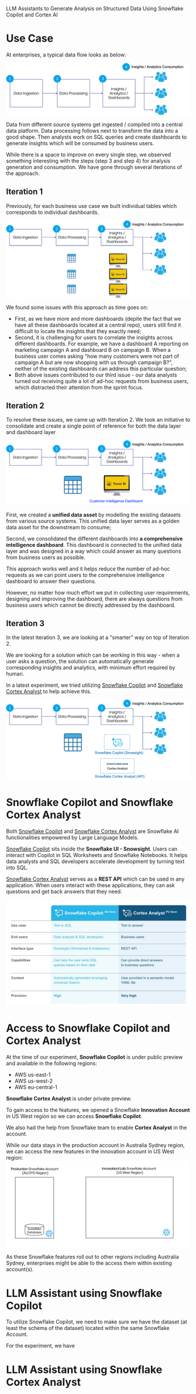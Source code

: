 LLM Assistants to Generate Analysis on Structured Data
Using Snowflake Copilot and Cortex AI


# Use Case

At enterprises, a typical data flow looks as below:

![data flow](pictures/dataflow.png)

Data from different source systems get ingested / compiled into a central data platform. Data processing follows next to transform the data into a good shape. Then analysts work on SQL queries and create dashboards to generate insights which will be consumed by business users. 

While there is a space to improve on every single step, we observed something interesting with the steps (step 3 and step 4) for analysis generation and consumption. We have gone through several iterations of the approach.

## Iteration 1

Previously, for each business use case we built individual tables which corresponds to individual dashboards. 

![data flow interation 1](pictures/dataflow_iteration_1.png)

We found some issues with this approach as time goes on:
- First, as we have more and more dashboards (depite the fact that we have all these dashboards located at a central repo), users still find it difficult to locate the insights that they exactly need; 
- Second, it is challenging for users to correlate the insights across different dashboards. For example, we have a dashboard A reporting on marketing campaign A and dashboard B on campaign B. When a business user comes asking "how many customers were not part of campaign A but are now shopping with us through campaign B?", neither of the existing dashboards can address this particular question;
- Both above issues contributed to our third issue - our data analysts turned out receiving quite a lot of ad-hoc requests from business users, which distracted their attention from the sprint focus.

## Iteration 2

To resolve these issues, we came up with Iteration 2. We took an initiative to consolidate and create a single point of reference for both the data layer and dashboard layer

![data flow interation 2](pictures/dataflow_iteration_2.png)

First, we created a **unified data asset** by modelling the existing datasets from various source systems. This unified data layer serves as a golden data asset for the downstream to consume;

Second, we consolidated the different dashboards into **a comprehensive intelligence dashboard**. This dashboard is connected to the unified data layer and was designed in a way which could answer as many questions from business users as possible.

This approach works well and it helps reduce the number of ad-hoc requests as we can point users to the comprehensive intelligence dashboard to answer their questions. 

However, no matter how much effort we put in collecting user requirements, designing and improving the dashboard, there are always questions from business users which cannot be directly addressed by the dashboard.

## Iteration 3

In the latest iteration 3, we are looking at a "smarter" way on top of Iteration 2.

We are looking for a solution which can be working in this way - when a user asks a question, the solution can automatically generate corresponding insights and analytics, with minimum effort required by human. 

In a latest experiment, we tried utilizing [Snowflake Copilot](https://docs.snowflake.com/en/user-guide/snowflake-copilot) and [Snowflake Cortex Analyst](https://www.snowflake.com/en/data-cloud/cortex/) to help achieve this.

![data flow interation 3](pictures/dataflow_iteration_3.png)

# Snowflake Copilot and Snowflake Cortex Analyst

Both [Snowflake Copilot](https://docs.snowflake.com/en/user-guide/snowflake-copilot) and [Snowflake Cortex Analyst](https://www.snowflake.com/en/data-cloud/cortex/) are Snowflake AI functionalities empowered by Large Language Models.

[Snowflake Copilot](https://docs.snowflake.com/en/user-guide/snowflake-copilot) sits inside the **Snowflake UI - Snowsight**. Users can interact with Copilot in SQL Worksheets and Snowflake Notebooks. It helps data analysts and SQL developers accelerate development by turning text into SQL.

[Snowflake Cortex Analyst](https://www.snowflake.com/en/data-cloud/cortex/) serves as a **REST API** which can be used in any application. When users interact with these applications, they can ask questions and get back answers that they need.

![comparison of snowflake copilot vs. cortex analyst](pictures/comparison_snowflake_copilot_and_cortex_analyst.jpeg)

# Access to Snowflake Copilot and Cortex Analyst

At the time of our experiment, **Snowflake Copilot** is under public preview and available in the following regions:
- AWS us-east-1
- AWS us-west-2
- AWS eu-central-1

**Snowflake Cortex Analyst** is under private preview.

To gain access to the features, we opened a Snowflake **Innovation Account** in US West region so we can access **Snowflake Copilot**. 

We also had the help from Snowflake team to enable **Cortex Analyst** in the account.

While our data stays in the production account in Australia Sydney region, we can access the new features in the innovation account in US West region:
![innovation account](pictures/innovation_account.png)

As these Snowflake features roll out to other regions including Australia Sydney, enterprises might be able to the access them within existing account(s).


# LLM Assistant using Snowflake Copilot

To utilize Snowflake Copilot, we need to make sure we have the dataset (at least the schema of the dataset) located within the same Snowflake Account.

For the experiment, we have 

# LLM Assistant using Snowflake Cortex Analyst

